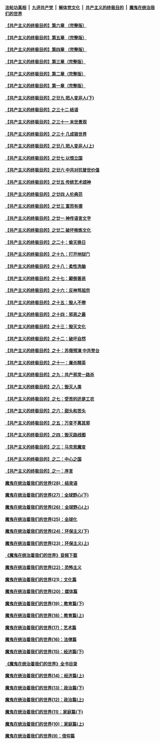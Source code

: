 ####  [法轮功真相](../../../../basic/blob/master/README.md?t=06152231) &nbsp;|&nbsp; [九评共产党](../../../../9ping.md/blob/master/README.md?t=06152231) &nbsp;|&nbsp; [解体党文化](../../../../jtdwh.md/blob/master/README.md?t=06152231)  &nbsp;|&nbsp; [共产主义的终极目的](../../../../gczydzjmd.md/blob/master/README.md?t=06152231) &nbsp;|&nbsp; [魔鬼在统治我们的世界](../../../../mgztzwmdsj.md/blob/master/README.md?t=06152231) 

#### [【共产主义的终极目的】第六章 （完整版）](../pages/nsc422/n11428913.md?t=06152231) 

#### [【共产主义的终极目的】第五章 （完整版）](../pages/nsc422/n11428912.md?t=06152231) 

#### [【共产主义的终极目的】第四章 （完整版）](../pages/nsc422/n11428907.md?t=06152231) 

#### [【共产主义的终极目的】第三章（完整版）](../pages/nsc422/n11428848.md?t=06152231) 

#### [【共产主义的终极目的】第二章（完整版）](../pages/nsc422/n11428831.md?t=06152231) 

#### [【共产主义的终极目的】第一章（完整版）](../pages/nsc422/n11417651.md?t=06152231) 

#### [【共产主义的终极目的】之廿九 把人变非人(下)](../pages/nsc422/n11344140.md?t=06152231) 

#### [【共产主义的终极目的】之三十二 结语](../pages/nsc422/n11360535.md?t=06152231) 

#### [【共产主义的终极目的】之三十一 末世景观](../pages/nsc422/n11351129.md?t=06152231) 

#### [【共产主义的终极目的】之三十 几成狼世界](../pages/nsc422/n11348280.md?t=06152231) 

#### [【共产主义的终极目的】之廿八 把人变非人(上)](../pages/nsc422/n11340492.md?t=06152231) 

#### [【共产主义的终极目的】之廿七 以恨立国](../pages/nsc422/n11336944.md?t=06152231) 

#### [【共产主义的终极目的】之廿六 中共对抗普世价值](../pages/nsc422/n11324785.md?t=06152231) 

#### [【共产主义的终极目的】之廿五 传统艺术颂神](../pages/nsc422/n11296396.md?t=06152231) 

#### [【共产主义的终极目的】之廿四 人伦典范](../pages/nsc422/n11296397.md?t=06152231) 

#### [【共产主义的终极目的】之廿三 富而有德](../pages/nsc422/n11283598.md?t=06152231) 

#### [【共产主义的终极目的】之廿一 神传语言文字](../pages/nsc422/n11263265.md?t=06152231) 

#### [【共产主义的终极目的】之廿二 破坏修炼文化](../pages/nsc422/n11245728.md?t=06152231) 

#### [【共产主义的终极目的】之二十：偷天换日](../pages/nsc422/n11238846.md?t=06152231) 

#### [【共产主义的终极目的】之十九：打开地狱门](../pages/nsc422/n11206376.md?t=06152231) 

#### [【共产主义的终极目的】之十八：柔性洗脑](../pages/nsc422/n11199994.md?t=06152231) 

#### [【共产主义的终极目的】之十七：颠倒善恶](../pages/nsc422/n11179782.md?t=06152231) 

#### [【共产主义的终极目的】之十六：反神骂祖宗](../pages/nsc422/n11166798.md?t=06152231) 

#### [【共产主义的终极目的】之十五：毁人不倦](../pages/nsc422/n11166792.md?t=06152231) 

#### [【共产主义的终极目的】之十四：邪恶之最](../pages/nsc422/n11150249.md?t=06152231) 

#### [【共产主义的终极目的】之十三：毁灭文化](../pages/nsc422/n11135227.md?t=06152231) 

#### [【共产主义的终极目的】之十二：破坏自然](../pages/nsc422/n11135214.md?t=06152231) 

#### [【共产主义的终极目的】之十：苏俄预演 中共登台](../pages/nsc422/n11118424.md?t=06152231) 

#### [【共产主义的终极目的】之十一：屠杀精英](../pages/nsc422/n11118442.md?t=06152231) 

#### [【共产主义的终极目的】之九：共产邪灵一路杀](../pages/nsc422/n11114139.md?t=06152231) 

#### [【共产主义的终极目的】之八：毁灭人类](../pages/nsc422/n11108503.md?t=06152231) 

#### [【共产主义的终极目的】之七：受苦的还是工农](../pages/nsc422/n11101809.md?t=06152231) 

#### [【共产主义的终极目的】之六：甜头和苦头](../pages/nsc422/n11096971.md?t=06152231) 

#### [【共产主义的终极目的】之五：万变不离其邪](../pages/nsc422/n11091285.md?t=06152231) 

#### [【共产主义的终极目的】之四：毁灭路线图](../pages/nsc422/n11086284.md?t=06152231) 

#### [【共产主义的终极目的】之三：马克思魔变](../pages/nsc422/n11061941.md?t=06152231) 

#### [【共产主义的终极目的】之二：中心之国](../pages/nsc422/n11047728.md?t=06152231) 

#### [【共产主义的终极目的】之一：序言](../pages/nsc422/n11086077.md?t=06152231) 

#### [魔鬼在统治着我们的世界(28)：结束语](../pages/nsc422/n10936246.md?t=06152231) 

#### [魔鬼在统治着我们的世界(27)：全球野心(下)](../pages/nsc422/n10928319.md?t=06152231) 

#### [魔鬼在统治着我们的世界(26)：全球野心(上)](../pages/nsc422/n10900318.md?t=06152231) 

#### [魔鬼在统治着我们的世界(25)：全球化](../pages/nsc422/n10788205.md?t=06152231) 

#### [魔鬼在统治着我们的世界(24)：环保主义(下)](../pages/nsc422/n10695307.md?t=06152231) 

#### [魔鬼在统治着我们的世界(23)：环保主义(上)](../pages/nsc422/n10688613.md?t=06152231) 

#### [《魔鬼在统治着我们的世界》音频下载](../pages/nsc422/n10635553.md?t=06152231) 

#### [魔鬼在统治着我们的世界(22)：恐怖主义](../pages/nsc422/n10614727.md?t=06152231) 

#### [魔鬼在统治着我们的世界(21)：文化篇](../pages/nsc422/n10597706.md?t=06152231) 

#### [魔鬼在统治着我们的世界(20)：媒体篇](../pages/nsc422/n10586579.md?t=06152231) 

#### [魔鬼在统治着我们的世界(19)：教育篇(下)](../pages/nsc422/n10564808.md?t=06152231) 

#### [魔鬼在统治着我们的世界(18)：教育篇(上)](../pages/nsc422/n10526970.md?t=06152231) 

#### [魔鬼在统治着我们的世界(17)：艺术篇](../pages/nsc422/n10499093.md?t=06152231) 

#### [魔鬼在统治着我们的世界(16)：法律篇](../pages/nsc422/n10485969.md?t=06152231) 

#### [魔鬼在统治着我们的世界(15)：经济篇(下)](../pages/nsc422/n10469975.md?t=06152231) 

#### [《魔鬼在统治着我们的世界》全书目录](../pages/nsc422/n10464261.md?t=06152231) 

#### [魔鬼在统治着我们的世界(14)：经济篇(上)](../pages/nsc422/n10457370.md?t=06152231) 

#### [魔鬼在统治着我们的世界(13)：政治篇(下)](../pages/nsc422/n10448270.md?t=06152231) 

#### [魔鬼在统治着我们的世界(12)：政治篇(上)](../pages/nsc422/n10444576.md?t=06152231) 

#### [魔鬼在统治着我们的世界(11)：家庭篇(下)](../pages/nsc422/n10440961.md?t=06152231) 

#### [魔鬼在统治着我们的世界(10)：家庭篇(上)](../pages/nsc422/n10435448.md?t=06152231) 

#### [魔鬼在统治着我们的世界(9)：信仰篇](../pages/nsc422/n10432159.md?t=06152231) 

